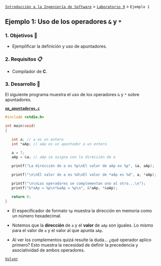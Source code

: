 [`Introducción a la Ingeniería de Software`](../../README.md) > [`Laboratorio 9`](../README.md) > `Ejemplo 1`

## Ejemplo 1: Uso de los operadores `&` y `*`

### 1. Objetivos :dart:

- Ejemplificar la definición y uso de apuntadores.

### 2. Requisitos :clipboard:

- Compilador de __C__.

### 3. Desarrollo :rocket:

El siguiente programa muestra el uso de los operadores `&` y `*` sobre apuntadores.

**[`op_apuntadores.c`](codigos/op_apuntadores.c)**

```c
#include <stdio.h>

int main(void)
{
   
   int a; // a es un entero
   int *aAp; // aAp es un apuntador a un entero

   a = 7;
   aAp = &a; // aAp se asigna con la dirección de a

   printf("La dirección de a es %p\nEl valor de aAp es %p", &a, aAp);

   printf("\n\nEl valor de a es %d\nEl valor de *aAp es %d", a, *aAp);

   printf("\n\nLos operadores se complementan uno al otro...\n");
   printf("&*aAp = %p\n*&aAp = %p\n", &*aAp, *&aAp);

   return 0;
}
```

- El especificador de formato `%p` muestra la dirección en memoria como un número hexadecimal. 

- Notemos que la **dirección** de `a` y el **valor** de `aAp` son iguales. Lo mismo para el valor de `a` y el valor al que apunta `aAp`.

- Al ver los complementos quizá resulte la duda... ¿qué operador aplico primero? Esto muestra la necesidad de definir la precedencia y asociatividad de ambos operadores.
   
[`Volver`](../README.md)
